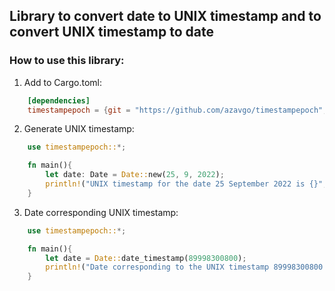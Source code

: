 ## Library to convert date to UNIX timestamp and to convert UNIX timestamp to date 

### How to use this library: 
1. Add to Cargo.toml: 
```Toml
    [dependencies]
    timestampepoch = {git = "https://github.com/azavgo/timestampepoch", branch = "main"}
```
2. Generate UNIX timestamp:  
```Rust
    use timestampepoch::*;

    fn main(){
        let date: Date = Date::new(25, 9, 2022);
        println!("UNIX timestamp for the date 25 September 2022 is {}", date.timestamp().unwrap()); 
    }
```
3. Date corresponding UNIX timestamp:  
```Rust
    use timestampepoch::*;

    fn main(){
        let date = Date::date_timestamp(89998300800);
        println!("Date corresponding to the UNIX timestamp 89998300800 is {}", date); 
    }
```